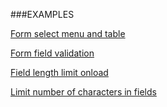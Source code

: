 ###EXAMPLES


[Form select menu and table](http://jsbin.com/bokiqebezo/edit?html,js,output)


[Form field validation](http://jsbin.com/kohomupuhu/edit?html,js,output)

[Field length limit onload](http://jsbin.com/yuromoviko/edit?html,js,output)

[Limit number of characters in fields](http://jsbin.com/sabefizuxi/edit?html,js,output)
